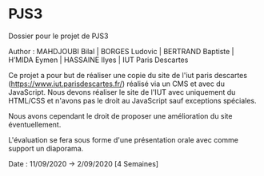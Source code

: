 # PJS3
Dossier pour le projet de PJS3

Author : MAHDJOUBI Bilal | BORGES Ludovic | BERTRAND Baptiste | H’MIDA Eymen | HASSAINE Ilyes | IUT Paris Descartes

Ce projet a pour but de réaliser une copie du site de l'iut paris descartes (https://www.iut.parisdescartes.fr/) réalisé via un CMS et avec du JavaScript. 
Nous devons réaliser le site de l'IUT avec uniquement du HTML/CSS et n'avons pas le droit au JavaScript sauf exceptions spéciales. 

Nous avons cependant le droit de proposer une amélioration du site éventuellement. 


L'évaluation se fera sous forme d'une présentation orale avec comme support un diaporama. 


Date : 11/09/2020 -> 2/09/2020 [4 Semaines] 
